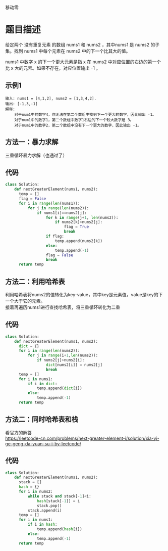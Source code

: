 
移动零

# 题目描述
给定两个 没有重复元素 的数组 nums1 和 nums2 ，其中nums1 是 nums2 的子集。找到 nums1 中每个元素在 nums2 中的下一个比其大的值。  

nums1 中数字 x 的下一个更大元素是指 x 在 nums2 中对应位置的右边的第一个比 x 大的元素。如果不存在，对应位置输出 -1 。  



## 示例1
```
输入: nums1 = [4,1,2], nums2 = [1,3,4,2].
输出: [-1,3,-1]
解释:
    对于num1中的数字4，你无法在第二个数组中找到下一个更大的数字，因此输出 -1。
    对于num1中的数字1，第二个数组中数字1右边的下一个较大数字是 3。
    对于num1中的数字2，第二个数组中没有下一个更大的数字，因此输出 -1。
```

## 方法一：暴力求解
三重循环暴力求解（也通过了） 


## 代码

```python
class Solution:
    def nextGreaterElement(nums1, nums2):
      temp = []
      flag = False
      for i in range(len(nums1)):
          for j in range(len(nums2)):
              if nums1[i]==nums2[j]:
                  for k in range(j+1, len(nums2)):
                      if nums2[k]>nums2[j]:
                          flag = True
                          break
                  if flag:
                      temp.append(nums2[k])
                  else:
                      temp.append(-1)
                  flag = False
                  break
      return temp
```
## 方法二：利用哈希表
利用哈希表将nums2的值转化为key-value，其中key是元素值，value是key的下一个大于它的元素。  
接着再遍历nums1进行查找哈希表，将三重循环转化为二重  

## 代码

```python
class Solution:
    def nextGreaterElement(nums1, nums2):
      dict = {}
      for i in range(len(nums2)):
          for j in range(i+1,len(nums2)):
              if nums2[j]>nums2[i]:
                  dict[nums2[i]] = nums2[j]
                  break
      temp = []
      for i in nums1:
          if i in dict:
              temp.append(dict[i])
          else:
              temp.append(-1)
      return temp
```

## 方法二：同时哈希表和栈
看官方的解答  
https://leetcode-cn.com/problems/next-greater-element-i/solution/xia-yi-ge-geng-da-yuan-su-i-by-leetcode/ 

## 代码

```python
class Solution:
    def nextGreaterElement(nums1, nums2):
      stack = []
      hash = {}
      for i in nums2:
          while stack and stack[-1]<i:
              hash[stack[-1]] = i
              stack.pop()
          stack.append(i)
      temp = []
      for i in nums1:
          if i in hash:
              temp.append(hash[i])
          else:
              temp.append(-1)
      return temp
```

